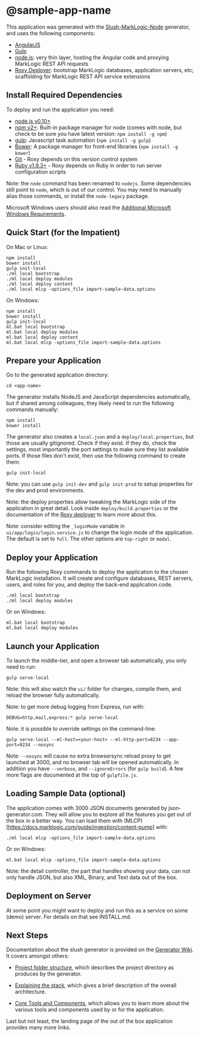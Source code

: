 # @sample-app-name

This application was generated with the [Slush-MarkLogic-Node](https://github.com/marklogic/slush-marklogic-node)
generator, and uses the following components:

- [AngularJS](https://angularjs.org/)
- [Gulp](http://gulpjs.com/)
- [node.js](http://nodejs.org/): very thin layer, hosting the Angular code and proxying MarkLogic REST API requests
- [Roxy Deployer](https://github.com/marklogic/roxy): bootstrap MarkLogic databases, application servers, etc; scaffolding for MarkLogic REST API service extensions

## Install Required Dependencies

To deploy and run the application you need:

- [node.js v0.10+](http://nodejs.org/download/)
- [npm v2+](https://www.npmjs.com/): Built-in package manager for node (comes with
  node, but check to be sure you have latest version: `npm install -g npm`)
- [gulp](http://gulpjs.com/): Javascript task automation (`npm install -g
  gulp`)
- [Bower](http://bower.io/): A package manager for front-end libraries (`npm
  install -g bower`)
- [Git](https://git-scm.com/) - Roxy depends on this version control system
- [Ruby v1.9.3+](https://www.ruby-lang.org/en/documentation/installation/) - Roxy
  depends on Ruby in order to run server configuration scripts

Note: the `node` command has been renamed to `nodejs`. Some dependencies still point to `node`, which is out of our control.
You may need to manually alias those commands, or install the `node-legacy` package.

Microsoft Windows users should also read the [Additional Microsoft Windows Requirements](WINDOWS.mdown).

## Quick Start (for the Impatient)

On Mac or Linux:

    npm install
    bower install
    gulp init-local
    ./ml local bootstrap
    ./ml local deploy modules
    ./ml local deploy content
    ./ml local mlcp -options_file import-sample-data.options

On Windows:

    npm install
    bower install
    gulp init-local
    ml.bat local bootstrap
    ml.bat local deploy modules
    ml.bat local deploy content
    ml.bat local mlcp -options_file import-sample-data.options

## Prepare your Application

Go to the generated application directory:

    cd <app-name>

The generator installs NodeJS and JavaScript dependencies automatically,
but if shared among colleagues, they likely need to run the following commands
manually:

    npm install
    bower install

The generator also creates a `local.json` and a `deploy/local.properties`, but
those are usually gitignored. Check if they exist. If they do, check the settings,
most importantly the port settings to make sure they list available ports. If
those files don't exist, then use the following command to create them:

    gulp init-local

Note: you can use `gulp init-dev` and `gulp init-prod` to setup properties for
the dev and prod environments.

Note: the deploy properties allow tweaking the MarkLogic side of the application
in great detail. Look inside `deploy/build.properties` or the documentation of
the [Roxy deployer](https://github.com/marklogic/roxy) to learn more about this.

Note: consider editing the `_loginMode` variable in `ui/app/login/login.service.js`
to change the login mode of the application. The default is set to `full`. The
other options are `top-right` or `modal`.

## Deploy your Application

Run the following Roxy commands to deploy the application to the chosen MarkLogic
installation. It will create and configure databases, REST servers, users, and
roles for you, and deploy the back-end application code.

    ./ml local bootstrap
    ./ml local deploy modules

Or on Windows:

    ml.bat local bootstrap
    ml.bat local deploy modules

## Launch your Application

To launch the middle-tier, and open a browser tab automatically, you only need to run:

    gulp serve-local

Note: this will also watch the `ui/` folder for changes, compile them, and reload the
browser fully automatically.

Note: to get more debug logging from Express, run with:

    DEBUG=http,mail,express:* gulp serve-local

Note: it is possible to override settings on the command-line:

    gulp serve-local --ml-host=<your-host> --ml-http-port=8234 --app-port=9234 --nosync

Note: `--nosync` will cause no extra browsersync reload proxy to get launched at 3000,
and no browser tab will be opened automatically. In addition you have `--verbose`, and
`--ignoreErrors` (for `gulp build`). A few more flags are documented at the top of
`gulpfile.js`.

## Loading Sample Data (optional)

The application comes with 3000 JSON documents generated by json-generator.com. They
will allow you to explore all the features you get out of the box in a better way. You
can load them with (MLCP)[https://docs.marklogic.com/guide/ingestion/content-pump]
with:

    ./ml local mlcp -options_file import-sample-data.options

Or on Windows:

    ml.bat local mlcp -options_file import-sample-data.options

Note: the detail controller, the part that handles showing your data, can not only
handle JSON, but also XML, Binary, and Text data out of the box.

## Deployment on Server

At some point you might want to deploy and run this as a service on some
(demo) server. For details on that see INSTALL.md.

## Next Steps

Documentation about the slush generator is provided on the [Generator Wiki](https://github.com/marklogic/slush-marklogic-node/wiki). It covers amongst others:

- [Project folder structure](https://github.com/marklogic/slush-marklogic-node/wiki/Project-folder-structure), which describes the project directory as produces by the generator.

- [Explaining the stack](https://github.com/marklogic/slush-marklogic-node/wiki/Explaining-the-stack), which gives a brief description of the overall architecture.

- [Core Tools and Components](https://github.com/marklogic/slush-marklogic-node/wiki/Core-Tools-and-Components), which allows you to learn more about the various tools and components used by or for the application.

Last but not least, the landing page of the out of the box application provides many more links.
